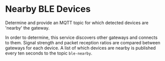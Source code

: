 Nearby BLE Devices
==================

Determine and provide an MQTT topic for which detected devices are 'nearby' the
gateway.

In order to determine, this service discovers other gateways and connects to
them. Signal strength and packet reception ratios are compared between gateways
for each device. A list of which devices are nearby is published every ten
seconds to the topic `ble-nearby`.

